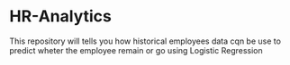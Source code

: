 # HR-Analytics
This repository will tells you how historical employees data cqn be use to predict wheter the employee remain or go using Logistic Regression
